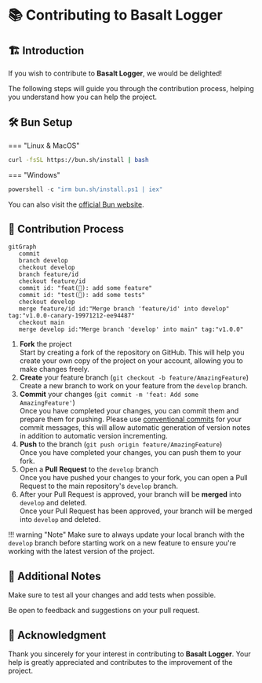 # **📚 Contributing to Basalt Logger**

## **🏗️ Introduction**

If you wish to contribute to **Basalt Logger**, we would be delighted!

The following steps will guide you through the contribution process, helping you understand how you can help the project.

## **🛠️ Bun Setup**

=== "Linux & MacOS"

   ```bash
   curl -fsSL https://bun.sh/install | bash
   ```

=== "Windows"

   ```powershell
   powershell -c "irm bun.sh/install.ps1 | iex"
   ```

You can also visit the [official Bun website](https://bun.sh).

## **🔄 Contribution Process**

```mermaid
gitGraph
   commit
   branch develop
   checkout develop
   branch feature/id
   checkout feature/id
   commit id: "feat(🚀): add some feature"
   commit id: "test(🧪): add some tests"
   checkout develop
   merge feature/id id:"Merge branch 'feature/id' into develop" tag:"v1.0.0-canary-19971212-ee94487"
   checkout main
   merge develop id:"Merge branch 'develop' into main" tag:"v1.0.0"
```

1. **Fork** the project  
   Start by creating a fork of the repository on GitHub. This will help you create your own copy of the project on your account, allowing you to make changes freely.
2. **Create** your feature branch (`git checkout -b feature/AmazingFeature`)  
   Create a new branch to work on your feature from the `develop` branch.
3. **Commit** your changes (`git commit -m 'feat: Add some AmazingFeature'`)  
   Once you have completed your changes, you can commit them and prepare them for pushing.
   Please use [conventional commits](https://www.conventionalcommits.org/en/v1.0.0/) for your commit messages, this will allow automatic generation of version notes in addition to automatic version incrementing.
4. **Push** to the branch (`git push origin feature/AmazingFeature`)  
   Once you have completed your changes, you can push them to your fork.
5. Open a **Pull Request** to the `develop` branch  
   Once you have pushed your changes to your fork, you can open a Pull Request to the main repository's `develop` branch.
6. After your Pull Request is approved, your branch will be **merged** into `develop` and deleted.  
   Once your Pull Request has been approved, your branch will be merged into `develop` and deleted.

!!! warning "Note"
   Make sure to always update your local branch with the `develop` branch before starting work on a new feature to ensure you're working with the latest version of the project.

## **📝 Additional Notes**

Make sure to test all your changes and add tests when possible.

Be open to feedback and suggestions on your pull request.

## **🙏 Acknowledgment**

Thank you sincerely for your interest in contributing to **Basalt Logger**. Your help is greatly appreciated and contributes to the improvement of the project.

<script data-name="BMC-Widget"
   data-cfasync="false"
   src="https://cdnjs.buymeacoffee.com/1.0.0/widget.prod.min.js"
   data-id="necrelox"
   data-description="Support me on Buy me a coffee!"
   data-message="Thank you for your visit!"
   data-color="#5F7FFF"
   data-position="Right"
   data-x_margin="18"
   data-y_margin="22" />

